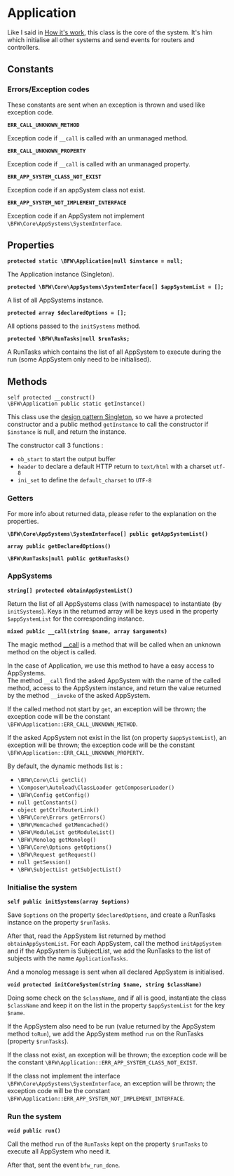 # Application

Like I said in [How it's work](../how-it-works/readme.md), this class is the core of the system.
It's him which initialise all other systems and send events for routers and controllers.

## Constants

### Errors/Exception codes

These constants are sent when an exception is thrown and used like exception code.

__`ERR_CALL_UNKNOWN_METHOD`__

Exception code if `__call` is called with an unmanaged method.

__`ERR_CALL_UNKNOWN_PROPERTY`__

Exception code if `__call` is called with an unmanaged property.

__`ERR_APP_SYSTEM_CLASS_NOT_EXIST`__

Exception code if an appSystem class not exist.

__`ERR_APP_SYSTEM_NOT_IMPLEMENT_INTERFACE`__

Exception code if an AppSystem not implement `\BFW\Core\AppSystems\SystemInterface`.

## Properties

__`protected static \BFW\Application|null $instance = null;`__

The Application instance (Singleton).

__`protected \BFW\Core\AppSystems\SystemInterface[] $appSystemList = [];`__

A list of all AppSystems instance.

__`protected array $declaredOptions = [];`__

All options passed to the `initSystems` method.

__`protected \BFW\RunTasks|null $runTasks;`__

A RunTasks which contains the list of all AppSystem to execute during the run (some AppSystem only need to be initialised).

## Methods

`self protected __construct()`<br>
`\BFW\Application public static getInstance()`

This class use the [design pattern Singleton](https://en.wikipedia.org/wiki/Singleton_pattern),
so we have a protected constructor and a public method `getInstance` to call the constructor if `$instance` is null, and return the instance.

The constructor call 3 functions :
* `ob_start` to start the output buffer
* `header` to declare a default HTTP return to `text/html` with a charset `utf-8`
* `ini_set` to define the `default_charset` to `UTF-8`

### Getters

For more info about returned data, please refer to the explanation on the properties.

__`\BFW\Core\AppSystems\SystemInterface[] public getAppSystemList()`__

__`array public getDeclaredOptions()`__

__`\BFW\RunTasks|null public getRunTasks()`__

### AppSystems

__`string[] protected obtainAppSystemList()`__

Return the list of all AppSystems class (with namespace) to instantiate (by `initSystems`).
Keys in the returned array will be keys used in the property `$appSystemList` for the corresponding instance.

__`mixed public __call(string $name, array $arguments)`__

The magic method [\_\_call](http://php.net/manual/en/language.oop5.overloading.php#object.call)
is a method that will be called when an unknown method on the object is called.

In the case of Application, we use this method to have a easy access to AppSystems.<br>
The method `__call` find the asked AppSystem with the name of the called method, access to the AppSystem instance,
and return the value returned by the method `__invoke` of the asked AppSystem.

If the called method not start by `get`, an exception will be thrown;
the exception code will be the constant `\BFW\Application::ERR_CALL_UNKNOWN_METHOD`.

If the asked AppSystem not exist in the list (on property `$appSystemList`), an exception will be thrown;
the exception code will be the constant `\BFW\Application::ERR_CALL_UNKNOWN_PROPERTY`.

By default, the dynamic methods list is :
* `\BFW\Core\Cli getCli()`  
* `\Composer\Autoload\ClassLoader getComposerLoader()`  
* `\BFW\Config getConfig()`  
* `null getConstants()`  
* `object getCtrlRouterLink()`  
* `\BFW\Core\Errors getErrors()`  
* `\BFW\Memcached getMemcached()`  
* `\BFW\ModuleList getModuleList()`  
* `\BFW\Monolog getMonolog()`  
* `\BFW\Core\Options getOptions()`  
* `\BFW\Request getRequest()`  
* `null getSession()`  
* `\BFW\SubjectList getSubjectList()`

### Initialise the system

__`self public initSystems(array $options)`__

Save `$options` on the property `$declaredOptions`, and create a RunTasks instance on the property `$runTasks`.

After that, read the AppSystem list returned by method `obtainAppSystemList`.
For each AppSystem, call the method `initAppSystem` and if the AppSystem is SubjectList,
we add the RunTasks to the list of subjects with the name `ApplicationTasks`.

And a monolog message is sent when all declared AppSystem is initialised.

__`void protected initCoreSystem(string $name, string $className)`__

Doing some check on the `$className`, and if all is good, instantiate the class `$className`
and keep it on the list in the property `$appSystemList` for the key `$name`.

If the AppSystem also need to be run (value returned by the AppSystem method `toRun`),
we add the AppSystem method `run` on the RunTasks (property `$runTasks`).

If the class not exist, an exception will be thrown;
the exception code will be the constant `\BFW\Application::ERR_APP_SYSTEM_CLASS_NOT_EXIST`.

If the class not implement the interface `\BFW\Core\AppSystems\SystemInterface`, an exception will be thrown;
the exception code will be the constant `\BFW\Application::ERR_APP_SYSTEM_NOT_IMPLEMENT_INTERFACE`.

### Run the system

__`void public run()`__

Call the method `run` of the `RunTasks` kept on the property `$runTasks` to execute all AppSystem who need it.

After that, sent the event `bfw_run_done`.

